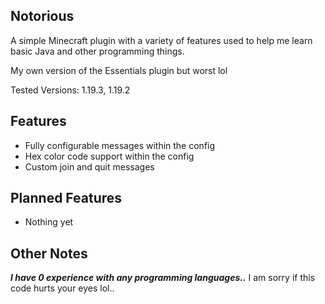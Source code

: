 ## Notorious
A simple Minecraft plugin with a variety of features used to help me learn basic Java and other programming things.

My own version of the Essentials plugin but worst lol

Tested Versions: 1.19.3, 1.19.2

## Features
* Fully configurable messages within the config
* Hex color code support within the config
* Custom join and quit messages

## Planned Features
* Nothing yet

## Other Notes
**_I have 0 experience with any programming languages.._** I am sorry if this code hurts your eyes lol..

